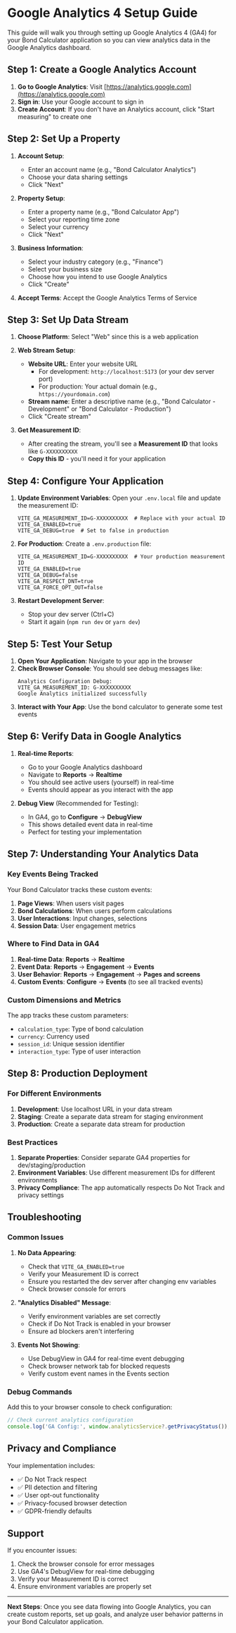 # Google Analytics 4 Setup Guide

This guide will walk you through setting up Google Analytics 4 (GA4) for your Bond Calculator application so you can view analytics data in the Google Analytics dashboard.

## Step 1: Create a Google Analytics Account

1. **Go to Google Analytics**: Visit [https://analytics.google.com](https://analytics.google.com)
2. **Sign in**: Use your Google account to sign in
3. **Create Account**: If you don't have an Analytics account, click "Start measuring" to create one

## Step 2: Set Up a Property

1. **Account Setup**:
   - Enter an account name (e.g., "Bond Calculator Analytics")
   - Choose your data sharing settings
   - Click "Next"

2. **Property Setup**:
   - Enter a property name (e.g., "Bond Calculator App")
   - Select your reporting time zone
   - Select your currency
   - Click "Next"

3. **Business Information**:
   - Select your industry category (e.g., "Finance")
   - Select your business size
   - Choose how you intend to use Google Analytics
   - Click "Create"

4. **Accept Terms**: Accept the Google Analytics Terms of Service

## Step 3: Set Up Data Stream

1. **Choose Platform**: Select "Web" since this is a web application

2. **Web Stream Setup**:
   - **Website URL**: Enter your website URL
     - For development: `http://localhost:5173` (or your dev server port)
     - For production: Your actual domain (e.g., `https://yourdomain.com`)
   - **Stream name**: Enter a descriptive name (e.g., "Bond Calculator - Development" or "Bond Calculator - Production")
   - Click "Create stream"

3. **Get Measurement ID**: 
   - After creating the stream, you'll see a **Measurement ID** that looks like `G-XXXXXXXXXX`
   - **Copy this ID** - you'll need it for your application

## Step 4: Configure Your Application

1. **Update Environment Variables**:
   Open your `.env.local` file and update the measurement ID:
   ```env
   VITE_GA_MEASUREMENT_ID=G-XXXXXXXXXX  # Replace with your actual ID
   VITE_GA_ENABLED=true
   VITE_GA_DEBUG=true  # Set to false in production
   ```

2. **For Production**: Create a `.env.production` file:
   ```env
   VITE_GA_MEASUREMENT_ID=G-XXXXXXXXXX  # Your production measurement ID
   VITE_GA_ENABLED=true
   VITE_GA_DEBUG=false
   VITE_GA_RESPECT_DNT=true
   VITE_GA_FORCE_OPT_OUT=false
   ```

3. **Restart Development Server**: 
   - Stop your dev server (Ctrl+C)
   - Start it again (`npm run dev` or `yarn dev`)

## Step 5: Test Your Setup

1. **Open Your Application**: Navigate to your app in the browser
2. **Check Browser Console**: You should see debug messages like:
   ```
   Analytics Configuration Debug:
   VITE_GA_MEASUREMENT_ID: G-XXXXXXXXXX
   Google Analytics initialized successfully
   ```
3. **Interact with Your App**: Use the bond calculator to generate some test events

## Step 6: Verify Data in Google Analytics

1. **Real-time Reports**:
   - Go to your Google Analytics dashboard
   - Navigate to **Reports** → **Realtime**
   - You should see active users (yourself) in real-time
   - Events should appear as you interact with the app

2. **Debug View** (Recommended for Testing):
   - In GA4, go to **Configure** → **DebugView**
   - This shows detailed event data in real-time
   - Perfect for testing your implementation

## Step 7: Understanding Your Analytics Data

### Key Events Being Tracked

Your Bond Calculator tracks these custom events:

1. **Page Views**: When users visit pages
2. **Bond Calculations**: When users perform calculations
3. **User Interactions**: Input changes, selections
4. **Session Data**: User engagement metrics

### Where to Find Data in GA4

1. **Real-time Data**: **Reports** → **Realtime**
2. **Event Data**: **Reports** → **Engagement** → **Events**
3. **User Behavior**: **Reports** → **Engagement** → **Pages and screens**
4. **Custom Events**: **Configure** → **Events** (to see all tracked events)

### Custom Dimensions and Metrics

The app tracks these custom parameters:
- `calculation_type`: Type of bond calculation
- `currency`: Currency used
- `session_id`: Unique session identifier
- `interaction_type`: Type of user interaction

## Step 8: Production Deployment

### For Different Environments

1. **Development**: Use localhost URL in your data stream
2. **Staging**: Create a separate data stream for staging environment
3. **Production**: Create a separate data stream for production

### Best Practices

1. **Separate Properties**: Consider separate GA4 properties for dev/staging/production
2. **Environment Variables**: Use different measurement IDs for different environments
3. **Privacy Compliance**: The app automatically respects Do Not Track and privacy settings

## Troubleshooting

### Common Issues

1. **No Data Appearing**:
   - Check that `VITE_GA_ENABLED=true`
   - Verify your Measurement ID is correct
   - Ensure you restarted the dev server after changing env variables
   - Check browser console for errors

2. **"Analytics Disabled" Message**:
   - Verify environment variables are set correctly
   - Check if Do Not Track is enabled in your browser
   - Ensure ad blockers aren't interfering

3. **Events Not Showing**:
   - Use DebugView in GA4 for real-time event debugging
   - Check browser network tab for blocked requests
   - Verify custom event names in the Events section

### Debug Commands

Add this to your browser console to check configuration:
```javascript
// Check current analytics configuration
console.log('GA Config:', window.analyticsService?.getPrivacyStatus());
```

## Privacy and Compliance

Your implementation includes:
- ✅ Do Not Track respect
- ✅ PII detection and filtering
- ✅ User opt-out functionality
- ✅ Privacy-focused browser detection
- ✅ GDPR-friendly defaults

## Support

If you encounter issues:
1. Check the browser console for error messages
2. Use GA4's DebugView for real-time debugging
3. Verify your Measurement ID is correct
4. Ensure environment variables are properly set

---

**Next Steps**: Once you see data flowing into Google Analytics, you can create custom reports, set up goals, and analyze user behavior patterns in your Bond Calculator application.
